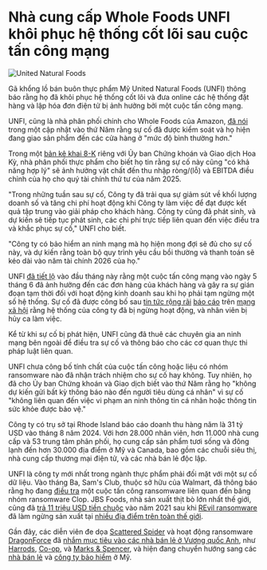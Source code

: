 # Nhà cung cấp Whole Foods UNFI khôi phục hệ thống cốt lõi sau cuộc tấn công mạng

![United Natural Foods](https://www.bleepstatic.com/content/hl-images/2025/06/09/UNFI_United_Natural_Foods.jpg)

Gã khổng lồ bán buôn thực phẩm Mỹ United Natural Foods (UNFI) thông báo rằng họ đã khôi phục hệ thống cốt lõi và đưa online các hệ thống đặt hàng và lập hóa đơn điện tử bị ảnh hưởng bởi một cuộc tấn công mạng.

UNFI, cũng là nhà phân phối chính cho Whole Foods của Amazon, [đã nói](https://ir.unfi.com/news/press-release-details/2025/statement/default.aspx) trong một cập nhật vào thứ Năm rằng sự cố đã được kiểm soát và họ hiện đang giao sản phẩm đến các cửa hàng ở "mức độ bình thường hơn."

Trong một [bản kê khai 8-K](https://www.sec.gov/Archives/edgar/data/1020859/000102085925000036/unfi-20250621.htm) riêng với Ủy ban Chứng khoán và Giao dịch Hoa Kỳ, nhà phân phối thực phẩm cho biết họ tin rằng sự cố này cũng "có khả năng hợp lý" sẽ ảnh hưởng vật chất đến thu nhập ròng/(lỗ) và EBITDA điều chỉnh của họ cho quý tài chính thứ tư của năm 2025.

"Trong những tuần sau sự cố, Công ty đã trải qua sự giảm sút về khối lượng doanh số và tăng chi phí hoạt động khi Công ty làm việc để đạt được kết quả tập trung vào giải pháp cho khách hàng. Công ty cũng đã phát sinh, và dự kiến sẽ tiếp tục phát sinh, các chi phí trực tiếp liên quan đến việc điều tra và khắc phục sự cố," UNFI cho biết.

"Công ty có bảo hiểm an ninh mạng mà họ hiện mong đợi sẽ đủ cho sự cố này, và dự kiến rằng toàn bộ quy trình yêu cầu bồi thường và thanh toán sẽ kéo dài vào năm tài chính 2026 của họ."

UNFI [đã tiết lộ](https://www.bleepingcomputer.com/news/security/grocery-wholesale-giant-united-natural-foods-hit-by-cyberattack/) vào đầu tháng này rằng một cuộc tấn công mạng vào ngày 5 tháng 6 đã ảnh hưởng đến các đơn hàng của khách hàng và gây ra sự gián đoạn tạm thời đối với hoạt động kinh doanh sau khi họ phải tạm ngừng một số hệ thống. Sự cố đã được công bố sau [tin tức rộng rãi](https://www.reddit.com/r/wholefoods/comments/1l6lfbf/anyone%5Felse%5Fnoticing%5Fsomething%5Foff%5Fwith%5Funfi%5Fthe/) [báo cáo](https://www.reddit.com/r/wholefoods/comments/1l5gu0e/unfi%5Fissues%5Ftoday/) trên [mạng xã hội](https://www.reddit.com/r/wholefoods/comments/1l67fb8/unfi%5Fupdate/) rằng hệ thống của công ty đã bị ngừng hoạt động, và nhân viên bị hủy ca làm việc.

Kể từ khi sự cố bị phát hiện, UNFI cũng đã thuê các chuyên gia an ninh mạng bên ngoài để điều tra sự cố và thông báo cho các cơ quan thực thi pháp luật liên quan.

UNFI chưa công bố tính chất của cuộc tấn công hoặc liệu có nhóm ransomware nào đã nhận trách nhiệm cho sự cố hay không. Tuy nhiên, họ đã cho Ủy ban Chứng khoán và Giao dịch biết vào thứ Năm rằng họ "không dự kiến gửi bất kỳ thông báo nào đến người tiêu dùng cá nhân" vì sự cố "không liên quan đến việc vi phạm an ninh thông tin cá nhân hoặc thông tin sức khỏe được bảo vệ."

Công ty có trụ sở tại Rhode Island báo cáo doanh thu hàng năm là 31 tỷ USD vào tháng 8 năm 2024\. Với hơn 28.000 nhân viên, hơn 11.000 nhà cung cấp và 53 trung tâm phân phối, họ cung cấp sản phẩm tươi sống và đông lạnh đến hơn 30.000 địa điểm ở Mỹ và Canada, bao gồm các chuỗi siêu thị, nhà cung cấp thương mại điện tử, và các nhà bán lẻ độc lập.

UNFI là công ty mới nhất trong ngành thực phẩm phải đối mặt với một sự cố dữ liệu. Vào tháng Ba, Sam's Club, thuộc sở hữu của Walmart, đã thông báo rằng họ đang [điều tra](https://www.bleepingcomputer.com/news/security/retail-giant-sams-club-investigates-clop-ransomware-breach-claims/) một cuộc tấn công ransomware liên quan đến băng nhóm ransomware Clop. JBS Foods, nhà sản xuất thịt bò lớn nhất thế giới, cũng đã [trả 11 triệu USD tiền chuộc](https://www.bleepingcomputer.com/news/security/jbs-paid-11-million-to-revil-ransomware-225m-first-demanded/) vào năm 2021 sau khi [REvil ransomware](https://www.bleepingcomputer.com/news/security/fbi-revil-cybergang-behind-the-jbs-ransomware-attack/) đã làm ngừng sản xuất tại [nhiều địa điểm trên toàn thế giới](https://www.bleepingcomputer.com/news/security/food-giant-jbs-foods-shuts-down-production-after-cyberattack/).

Gần đây, các diễn viên đe dọa [Scattered Spider](https://www.bleepingcomputer.com/news/security/marks-and-spencer-breach-linked-to-scattered-spider-ransomware-attack/) và hoạt động ransomware [DragonForce](https://www.bleepingcomputer.com/news/security/co-op-confirms-data-theft-after-dragonforce-ransomware-claims-attack/) đã [nhắm mục tiêu vào các nhà bán lẻ ở Vương quốc Anh](https://www.bleepingcomputer.com/tag/retail-store/), như [Harrods](https://www.bleepingcomputer.com/news/security/harrods-the-next-uk-retailer-targeted-in-a-cyberattack/), [Co-op](https://www.bleepingcomputer.com/news/security/uk-retailer-co-op-shuts-down-some-it-systems-after-hack-attempt/), và [Marks & Spencer](https://www.bleepingcomputer.com/news/security/marks-and-spencer-confirms-a-cyberattack-as-customers-face-delayed-orders/), và hiện đang chuyển hướng sang các [nhà bán lẻ](https://www.bleepingcomputer.com/news/security/google-scattered-spider-switches-targets-to-us-retail-chains/) và [công ty bảo hiểm](https://www.bleepingcomputer.com/news/security/google-warns-scattered-spider-hackers-now-target-us-insurance-companies/) ở Mỹ.